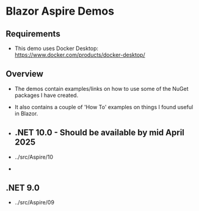 # Blazor Aspire Demos 

## Requirements
- This demo uses Docker Desktop: https://www.docker.com/products/docker-desktop/

## Overview
- The demos contain examples/links on how to use some of the NuGet packages I have created.
- It also contains a couple of 'How To' examples on things I found useful in Blazor.

- ## .NET 10.0 - Should be available by mid April 2025
- ../src/Aspire/10
- 
## .NET 9.0
- ../src/Aspire/09

